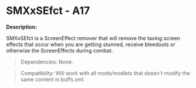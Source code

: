 # SMXxSEfct - A17

**Description:**

SMXxSEfct is a ScreenEffect remover that will remove the taxing screen effects that occur when you are getting stunned, receive bleedouts or otherwise the ScreenEffects during combat.

> Dependencies: None.

> Compatibility:  Will work with all mods/modlets that doesn't modify the same content in buffs.xml.
